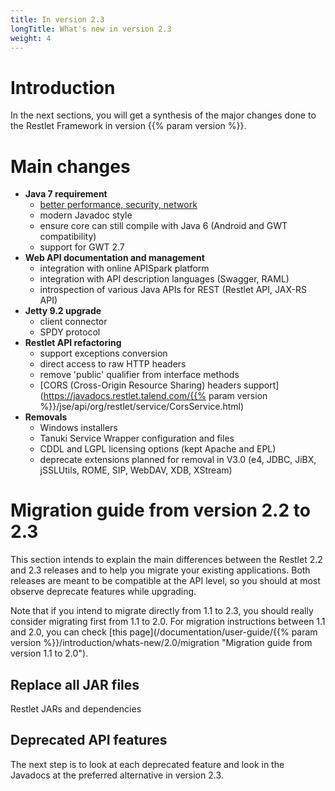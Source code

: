 ```yaml
---
title: In version 2.3
longTitle: What's new in version 2.3
weight: 4
---
```

# Introduction

In the next sections, you will get a synthesis of the major changes done
to the Restlet Framework in version {{% param version %}}.

# Main changes

* **Java 7 requirement**
  * [better performance, security, network](http://www.oracle.com/technetwork/java/javase/jdk7-relnotes-418459.html)
  * modern Javadoc style
  * ensure core can still compile with Java 6 (Android and GWT compatibility)
  * support for GWT 2.7
* **Web API documentation and management**
  * integration with online APISpark platform
  * integration with API description languages (Swagger, RAML)
  * introspection of various Java APIs for REST (Restlet API, JAX-RS API)
* **Jetty 9.2 upgrade**
  * client connector
  * SPDY protocol
* **Restlet API refactoring**
  * support exceptions conversion
  * direct access to raw HTTP headers
  * remove 'public' qualifier from interface methods
  * [CORS (Cross-Origin Resource Sharing) headers support](https://javadocs.restlet.talend.com/{{% param version %}}/jse/api/org/restlet/service/CorsService.html)
* **Removals**
  * Windows installers
  * Tanuki Service Wrapper configuration and files
  * CDDL and LGPL licensing options (kept Apache and EPL)
  * deprecate extensions planned for removal in V3.0 (e4, JDBC, JiBX, jSSLUtils, ROME, SIP, WebDAV, XDB, XStream)

# Migration guide from version 2.2 to 2.3

This section intends to explain the main differences between the Restlet
2.2 and 2.3 releases and to help you migrate your existing applications.
Both releases are meant to be compatible at the API level, so you should
at most observe deprecate features while upgrading.

Note that if you intend to migrate directly from 1.1 to 2.3, you should
really consider migrating first from 1.1 to 2.0. For migration instructions between 1.1 and 2.0,
you can check [this page](/documentation/user-guide/{{% param version %}}/introduction/whats-new/2.0/migration "Migration guide from version 1.1 to 2.0").

## Replace all JAR files

Restlet JARs and dependencies

## Deprecated API features

The next step is to look at each deprecated feature and look in the
Javadocs at the preferred alternative in version 2.3.
